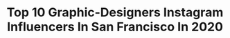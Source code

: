 ---
title: Top 10 Graphic-Designers Instagram Influencers In San Francisco In 2020
description: >-
  Find top graphic-designers Instagram influencers in San Francisco in 2020. Most popular hashtags: #sanfrancisco #graphicdesign #graphicdesigner #newyork.
platform: Instagram
profiles:
  - username: "lunarkris"
    fullname: >-
      🌙 KRIS ✨ DFW Model
    location: "United States"
    followers: 6773
    engagement: 617
    commentsToLikes: 0.065339
    id: ck6tmm1kh838u0j71xawbnzgq
    verified: false
    hashtags: "#makeupinstagram, #dfweventplanner, #makeupinspo, #eatyourheartout"
  - username: "abarcasv21"
    fullname: >-
      Angel Abarca
    location: "United States"
    followers: 6108
    engagement: 398
    commentsToLikes: 0.030564
    id: ck6uddfnokgvr0j719wj11jvg
    verified: false
    hashtags: "#beachdays, #dopeports, #portraitfolk, #elsalvador"
  - username: "monimonanabanana"
    fullname: >-
      Moni Monana Banana 🍌
    location: "United States"
    followers: 10912
    engagement: 882
    commentsToLikes: 0.039298
    id: ck6ufgnypwxx80j713pke2up8
    verified: false
    hashtags: "#glorydays, #bohol, #staythefuckhome, #ridestore"
  - username: "bakon_one"
    fullname: >-
      Joey
    location: "United States"
    followers: 33668
    engagement: 371
    commentsToLikes: 0.018282
    id: ck0tvqnhacfq80i192gemsjtg
    verified: false
    hashtags: "#tattoos, #puttininwork, #sanfrancisco49ers, #ninergang"
  - username: "cg_geeks"
    fullname: >-
      CG Geek
    location: "United States"
    followers: 22190
    engagement: 784
    commentsToLikes: 0.020132
    id: ck6ubiuaw9ua40j71766urpnx
    verified: false
    hashtags: "#openstreetmap, #clay, #googlemaps, #mountains"
  - username: "createbymadden"
    fullname: >-
      Create by madden LLC
    location: "United States"
    followers: 24503
    engagement: 371
    commentsToLikes: 0.735130
    id: ck6tqpknht0ck0j71wwgurctc
    verified: false
    hashtags: "#eventorganizer, #flowers, #learning, #reclaimedwood"
  - username: "wrenchbone"
    fullname: >-
      Vjeko (v-ye-ko)
    location: "United States"
    followers: 34591
    engagement: 214
    commentsToLikes: 0.013768
    id: ck8t02rzmqmxs0j785d5ahios
    verified: false
    hashtags: "#pencilart, #legos, #motorbikes, #legominifigures"
  - username: "gillie_edits"
    fullname: >-
      GillieEdits
    location: "United States"
    followers: 14525
    engagement: 1235
    commentsToLikes: 0.011654
    id: ck13d16o8357m0i19vxn12x2y
    verified: false
    hashtags: "#espn, #battlehawks, #bigred, #patrickmahomes"
  - username: "logosix"
    fullname: >-
      Logosix ⭐ Design
    location: "United States"
    followers: 175959
    engagement: 113
    commentsToLikes: 0.014336
    id: ck8t0t2ejt7930j78clz1ttdq
    verified: false
    hashtags: "#customlogo, #cinema, #designer, #logotutorial"
  - username: "misslucyfleur"
    fullname: >-
      Lucy 🌼
    location: "United States"
    followers: 6938
    engagement: 841
    commentsToLikes: 0.075535
    id: ck9hbjbiih3340j78ozin00x9
    verified: false
    hashtags: "#film, #witchy, #vintageedits, #hippiestyle"
---